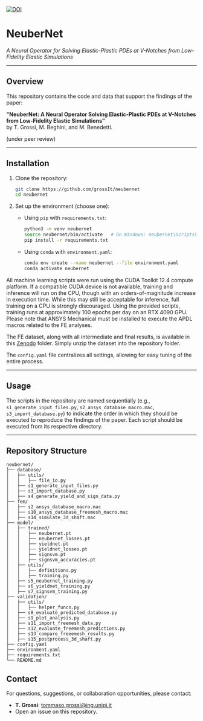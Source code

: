 [![DOI](https://zenodo.org/badge/DOI/10.5281/zenodo.14880154.svg)](https://doi.org/10.5281/zenodo.14880154)

# NeuberNet

*A Neural Operator for Solving Elastic-Plastic PDEs at V-Notches from Low-Fidelity Elastic Simulations*

---

## Overview

This repository contains the code and data that support the findings of the paper:

**"NeuberNet: A Neural Operator Solving Elastic-Plastic PDEs at V-Notches from Low-Fidelity Elastic Simulations"**  
by T. Grossi, M. Beghini, and M. Benedetti.

(under peer review)

---

## Installation

1. Clone the repository:
   ```bash
   git clone https://github.com/grossIt/neubernet
   cd neubernet
   ```

2. Set up the environment (choose one):

   - Using `pip` with `requirements.txt`:
     ```bash
     python3 -m venv neubernet
     source neubernet/bin/activate   # On Windows: neubernet\Scripts\activate
     pip install -r requirements.txt
     ```

   - Using `conda` with `environment.yaml`:
     ```bash
     conda env create --name neubernet --file environment.yaml
     conda activate neubernet
     ```

All machine learning scripts were run using the CUDA Toolkit 12.4 compute platform. If a compatible CUDA device is not available, training and inference will run on the CPU, though with an orders-of-magnitude increase in execution time. While this may still be acceptable for inference, full training on a CPU is strongly discouraged. Using the provided scripts, training runs at approximately 100 epochs per day on an RTX 4090 GPU.
Please note that ANSYS Mechanical must be installed to execute the APDL macros related to the FE analyses.

The FE dataset, along with all intermediate and final results, is available in this [Zenodo](https://doi.org/10.5281/zenodo.14880154) folder.
Simply unzip the dataset into the repository folder.

The `config.yaml` file centralizes all settings, allowing for easy tuning of the entire process.

---

## Usage

The scripts in the repository are named sequentially (e.g., `s1_generate_input_files.py`, `s2_ansys_database_macro.mac`, `s3_import_database.py`) to indicate the order in which they should be executed to reproduce the findings of the paper. Each script should be executed from its respective directory.

---

## Repository Structure
```
neubernet/
├── database/                 
│   ├── utils/
│   │   ├── file_io.py
│   ├── s1_generate_input_files.py
│   ├── s3_import_database.py
│   ├── s4_generate_yield_and_sign_data.py
├── fem/
│   ├── s2_ansys_database_macro.mac
│   ├── s10_ansys_database_freemesh_macro.mac
│   ├── s14_simulate_3d_shaft.mac
├── model/                
│   ├── trained/
│   │   ├── neubernet.pt
│   │   ├── neubernet_losses.pt
│   │   ├── yieldnet.pt
│   │   ├── yieldnet_losses.pt
│   │   ├── signsvm.pt
│   │   ├── signsvm_accuracies.pt
│   ├── utils/
│   │   ├── definitions.py
│   │   ├── training.py
│   ├── s5_neubernet_training.py
│   ├── s6_yieldnet_training.py
│   ├── s7_signsvm_training.py
├── validation/                 
│   ├── utils/
│   │   ├── helper_funcs.py
│   ├── s8_evaluate_predicted_database.py
│   ├── s9_plot_analysis.py
│   ├── s11_import_freemesh_data.py
│   ├── s12_evaluate_freemesh_predictions.py
│   ├── s13_compare_freeemesh_results.py
│   ├── s15_postprocess_3d_shaft.py
├── config.yaml
├── environment.yaml
├── requirements.txt
└── README.md
```

## Contact
For questions, suggestions, or collaboration opportunities, please contact:
- **T. Grossi**: [tommaso.grossi@ing.unipi.it](mailto:tommaso.grossi@ing.unipi.it)
- Open an issue on this repository.

